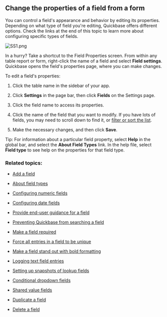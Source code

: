 ## Change the properties of a field from a form

You can control a field's appearance and behavior by editing its properties. Depending on what type of field you're editing, Quickbase offers different options. Check the links at the end of this topic to learn more about configuring specific types of fields.

![SS1.png](https://helpv2.quickbase.com/hc/article_attachments/30884014310676)

In a hurry? Take a shortcut to the Field Properties screen. From within any table report or form, right-click the name of a field and select **Field settings**. Quickbase opens the field's properties page, where you can make changes.

To edit a field's properties:

1.  Click the table name in the sidebar of your app.
    
2.  Click **Settings** in the page bar, then click **Fields** on the Settings page.
    
3.  Click the field name to access its properties.
    
4.  Click the name of the field that you want to modify. If you have lots of fields, you may need to scroll down to find it, or [filter or sort the list](https://helpv2.quickbase.com/hc/en-us/articles/4570299455636-Filtering-the-Fields-List-).
    
5.  Make the necessary changes, and then click **Save**.
    

Tip: For information about a particular field property, select **Help** in the global bar, and select the **About Field Types** link. In the help file, select **Field type** to see help on the properties for that field type.

### Related topics:

-   [Add a field](https://helpv2.quickbase.com/hc/en-us/articles/4570374838292-Adding-new-fields-)
    
-   [About field types](https://helpv2.quickbase.com/hc/en-us/articles/4570297480980-About-field-types-)
    
-   [Configuring numeric fields](https://helpv2.quickbase.com/hc/en-us/articles/4570367709716-Configure-Numeric-Fields-)
    
-   [Configuring date fields](https://helpv2.quickbase.com/hc/en-us/articles/4570137636884-Configure-Date-Fields-)
    
-   [Provide end-user guidance for a field](https://helpv2.quickbase.com/hc/en-us/articles/4570363087764-Provide-End-User-Guidance-for-a-Field-)
    
-   [Preventing Quickbase from searching a field](https://helpv2.quickbase.com/hc/en-us/articles/4570284211860-Excluding-fields-from-searches-)
    
-   [Make a field required](https://helpv2.quickbase.com/hc/en-us/articles/4570324988692-Making-fields-required-)
    
-   [Force all entries in a field to be unique](https://helpv2.quickbase.com/hc/en-us/articles/4570409950996-Requiring-unique-entries-in-fields-)
    
-   [Make a field stand out with bold formatting](https://helpv2.quickbase.com/hc/en-us/articles/4570321034900-Making-fields-stand-out-)
    
-   [Logging text field entries](https://helpv2.quickbase.com/hc/en-us/articles/4570433511316-Logging-text-field-edits-)
    
-   [Setting up snapshots of lookup fields](https://helpv2.quickbase.com/hc/en-us/articles/4570403519508-Setting-up-snapshots-of-lookup-fields-)
    
-   [Conditional dropdown fields](https://helpv2.quickbase.com/hc/en-us/articles/4570365398036-Conditional-Dropdowns-)
    
-   [Shared value fields](https://helpv2.quickbase.com/hc/en-us/articles/4570317315604-Using-shared-value-fields-)
    
-   [Duplicate a field](https://helpv2.quickbase.com/hc/en-us/articles/4570321855636-Copy-a-Field-)
    
-   [Delete a field](https://helpv2.quickbase.com/hc/en-us/articles/4570367639316-Deleting-a-field-)